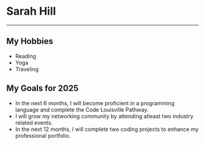 <!DOCTYPE html>
<body>
    <h1>Sarah Hill</h1>
    <hr>
    <h2>My Hobbies</h2>
    <ul>
        <li>Reading</li>
        <li>Yoga</li>
        <li>Traveling</li>
    </ul>
    <h2>My Goals for 2025</h2>
    <ul>
        <li> In the next 6 months, I will become proficient in a programming language and complete the Code Louisville Pathway.</li>
        <li>I will grow my networking community by attending atleast two industry related events.</li>
        <li> In the next 12 months, I will complete two coding projects to enhance my professional portfolio.</li>
    </ul>
</body>
</html>
